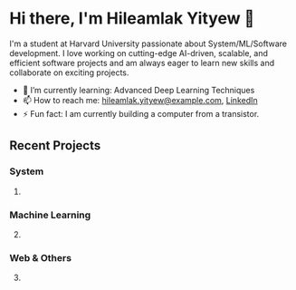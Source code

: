 # Hi there, I'm Hileamlak Yityew 👋

I'm a student at Harvard University passionate about System/ML/Software development. I love working on cutting-edge AI-driven, scalable, and efficient software projects and am always eager to learn new skills and collaborate on exciting projects.

- 🌱 I’m currently learning: Advanced Deep Learning Techniques
- 📫 How to reach me: hileamlak.yityew@example.com, [LinkedIn](https://www.linkedin.com/in/hileamlak-yityew/)
- ⚡ Fun fact: I am currently building a computer from a transistor.

## Recent Projects

### System

1.

### Machine Learning

2. 
### Web & Others

3.

